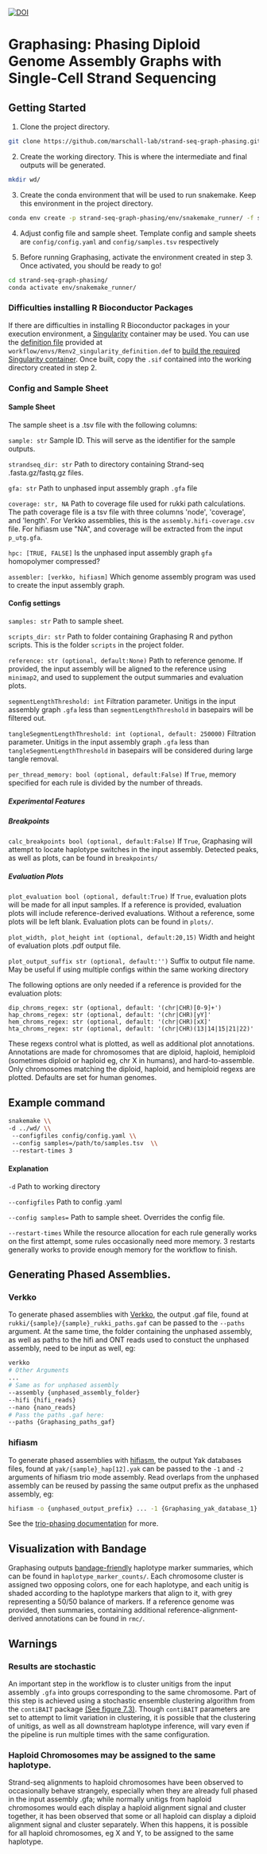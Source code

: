 [![DOI](https://zenodo.org/badge/DOI/10.5281/zenodo.13356328.svg)](https://doi.org/10.5281/zenodo.13356328)

# Graphasing: Phasing Diploid Genome Assembly Graphs with Single-Cell Strand Sequencing

## Getting Started

1. Clone the project directory.

```bash
git clone https://github.com/marschall-lab/strand-seq-graph-phasing.git
```
2. Create the working directory. This is where the intermediate and final outputs will be generated.

```bash
mkdir wd/
```

3. Create the conda environment that will be used to run snakemake. Keep this environment in the project directory. 

```bash
conda env create -p strand-seq-graph-phasing/env/snakemake_runner/ -f strand-seq-graph-phasing/workflow/envs/env_snakemake.yaml
```

4. Adjust config file and sample sheet. Template config and sample sheets are `config/config.yaml` and `config/samples.tsv` respectively

5. Before running Graphasing, activate the environment created in step 3. Once activated, you should be ready to go!

```bash
cd strand-seq-graph-phasing/
conda activate env/snakemake_runner/
```

### Difficulties installing R Bioconductor Packages

If there are difficulties in installing R Bioconductor packages in your execution environment, a [Singularity](https://docs.sylabs.io/guides/latest/user-guide/) container may be used. You can use the [definition file](https://docs.sylabs.io/guides/latest/user-guide/definition_files.html) provided at `workflow/envs/Renv2_singularity_definition.def` to [build the required Singularity container](https://docs.sylabs.io/guides/latest/user-guide/build_a_container.html). Once built, copy the `.sif` contained into the working directory created in step 2.

### Config and Sample Sheet

#### Sample Sheet

The sample sheet is a .tsv file with the following columns:

`sample: str` Sample ID. This will serve as the identifier for the sample outputs.	

`strandseq_dir: str` Path to directory containing Strand-seq .fasta.gz/fastq.gz files.	

`gfa: str` Path to unphased input assembly graph `.gfa` file

`coverage: str, NA` Path to coverage file used for rukki path calculations. The path coverage file is a tsv file with three columns 'node', 'coverage', and 'length'. For Verkko assemblies, this is the `assembly.hifi-coverage.csv` file. For hifiasm use "NA", and coverage will be extracted from the input `p_utg.gfa`.

`hpc: [TRUE, FALSE]` Is the unphased input assembly graph `gfa` homopolymer compressed?

`assembler: [verkko, hifiasm]` Which genome assembly program was used to create the input assembly graph. 

#### Config settings

`samples: str` Path to sample sheet. 

`scripts_dir: str` Path to folder containing Graphasing R and python scripts. This is the folder `scripts` in the project folder.

`reference: str (optional, default:None)` Path to reference genome. If provided, the input assembly will be aligned to the reference using `minimap2`, and used to supplement the output summaries and evaluation plots.

`segmentLengthThreshold: int` Filtration parameter. Unitigs in the input assembly graph `.gfa` less than `segmentLengthThreshold` in basepairs will be filtered out.

`tangleSegmentLengthThreshold: int (optional, default: 250000)` Filtration parameter. Unitigs in the input assembly graph `.gfa` less than `tangleSegmentLengthThreshold` in basepairs will be considered during large tangle removal.

`per_thread_memory: bool (optional, default:False)` If `True`, memory specified for each rule is divided by the number of threads.

##### Experimental Features

##### Breakpoints
`calc_breakpoints bool (optional, default:False)` If `True`, Graphasing will attempt to locate haplotype switches in the input assembly. Detected peaks, as well as plots, can be found in `breakpoints/`

##### Evaluation Plots
`plot_evaluation bool (optional, default:True)` If `True`, evaluation plots will be made for all input samples. If a reference is provided, evaluation plots will include reference-derived evaluations. Without a reference, some plots will be left blank. Evaluation plots can be found in `plots/`. 

`plot_width, plot_height int (optional, default:20,15)` 
Width and height of evaluation plots .pdf output file.

`plot_output_suffix str (optional, default:'')`
Suffix to output file name. May be useful if using multiple configs within the same working directory

The following options are only needed if a reference is provided for the evaluation plots:

`dip_chroms_regex: str (optional, default: '(chr|CHR)[0-9]+')` 
\
`hap_chroms_regex: str (optional, default: '(chr|CHR)[yY]'` 
\
`hem_chroms_regex: str (optional, default: '(chr|CHR)[xX]'` 
\
`hta_chroms_regex: str (optional, default: '(chr|CHR)(13|14|15|21|22)'`

These regexs control what is plotted, as well as additional plot annotations. Annotations are made for chromosomes that are diploid, haploid, hemiploid (sometimes diploid or haploid eg, chr X in humans), and hard-to-assemble. Only chromosomes matching the diploid, haploid, and hemiploid regexs are plotted. Defaults are set for human genomes.

## Example command

```bash
snakemake \\
-d ../wd/ \\
 --configfiles config/config.yaml \\
 --config samples=/path/to/samples.tsv  \\
 --restart-times 3
```
#### Explanation

`-d` Path to working directory

`--configfiles` Path to config .yaml

`--config samples=` Path to sample sheet. Overrides the config file.

`--restart-times` While the resource allocation for each rule generally works on the first attempt, some rules occasionally need more memory. 3 restarts generally works to provide enough memory for the workflow to finish.


## Generating Phased Assemblies.

### Verkko 
To generate phased assemblies with [Verkko](https://github.com/marbl/verkko), the output .gaf file, found at `rukki/{sample}/{sample}_rukki_paths.gaf` can be passed to the `--paths` argument. At the same time, the folder containing the unphased assembly, as well as paths to the hifi and ONT reads used to constuct the unphased assembly, need to be input as well, eg:

```bash
verkko
# Other Arguments
...
# Same as for unphased assembly
--assembly {unphased_assembly_folder}
--hifi {hifi_reads}
--nano {nano_reads}
# Pass the paths .gaf here:
--paths {Graphasing_paths_gaf}
```
### hifiasm

To generate phased assemblies with [hifiasm](https://github.com/chhylp123/hifiasm), the output Yak databases files, found at `yak/{sample}_hap[12].yak` can be passed to the `-1` and `-2` arguments of hifiasm trio mode assembly. Read overlaps from the unphased assembly can be reused by passing the same output prefix as the unphased assembly, eg:

```bash
hifiasm -o {unphased_output_prefix} ... -1 {Graphasing_yak_database_1} -2 {Graphasing_yak_database_2}
```

See the [trio-phasing documentation](https://hifiasm.readthedocs.io/en/latest/trio-assembly.html) for more.

## Visualization with Bandage

Graphasing outputs [bandage-friendly](https://rrwick.github.io/Bandage/) haplotype marker summaries, which can be found in `haplotype_marker_counts/`. Each chromosome cluster is assigned two opposing colors, one for each haplotype, and each unitig is shaded according to the haplotype markers that align to it, with grey representing a 50/50 balance of markers. If a reference genome was provided, then summaries, containing additional reference-alignment-derived annotations can be found in `rmc/`.

## Warnings

### Results are stochastic

An important step in the workflow is to cluster unitigs from the input assembly `.gfa` into groups corresponding to the same chromosome. Part of this step is achieved using a stochastic ensemble clustering algorithm from the `contiBAIT` package [(See figure 7.3)](https://open.library.ubc.ca/media/stream/pdf/24/1.0135595/1). Though `contiBAIT` parameters are set to attempt to limit variation in clustering, it is possible that the clustering of unitigs, as well as all downstream haplotype inference, will vary even if the pipeline is run multiple times with the same configuration.

### Haploid Chromosomes may be assigned to the same haplotype.

Strand-seq alignments to haploid chromosomes have been observed to occasionally behave strangely, especially when they are already full phased in the input assembly .gfa; while normally unitigs from haploid chromosomes would each display a haploid alignment signal and cluster together, it has been observed that some or all haploid can display a diploid alignment signal and cluster separately. When this happens, it is possible for all haploid chromosomes, eg X and Y, to be assigned to the same haplotype.